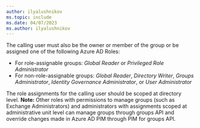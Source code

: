 ```yaml
---
author: ilyalushnikov
ms.topic: include
ms.date: 04/07/2023
ms.author: ilyalushnikov
---
```


The calling user must also be the owner or member of the group or be assigned one of the following Azure AD Roles: <br/><ul><li> For role-assignable groups: *Global Reader* or *Privileged Role Administrator*</li><li> For non-role-assignable groups: *Global Reader*, *Directory Writer*, *Groups Administrator*, *Identity Governance Administrator*, or *User Administrator*</li></ul>
The role assignments for the calling user should be scoped at directory level.
**Note:** Other roles with permissions to manage groups (such as Exchange Administrators) and administrators with assignments scoped at administrative unit level can manage groups through groups API and override changes made in Azure AD PIM through PIM for groups API.